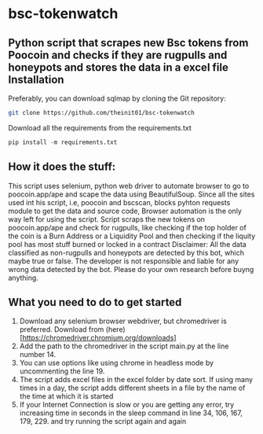 # bsc-tokenwatch
Python script that scrapes new Bsc tokens from Poocoin and checks if they are rugpulls and honeypots and stores the data in a excel file
Installation
---
Preferably, you can download sqlmap by cloning the Git repository:
  ```bash
  git clone https://github.com/theinit01/bsc-tokenwatch
  ```
Download all the requirements from the requirements.txt
  ```python
  pip install -m requirements.txt
  ```
How it does the stuff:
---
This script uses selenium, python web driver to automate browser to go to poocoin.app/ape and scape the data using BeautifulSoup. Since all the sites used int his script, i.e, poocoin and bscscan, blocks pyhton requests module to get the data and source code, Browser automation is the only way left for using the script.
Script scraps the new tokens on poocoin.app/ape and check for rugpulls, like checking if the top holder of the coin is a Burn Address or a Liquidity Pool and then checking if the liquity pool has most stuff burned or locked in a contract
  Disclaimer: All the data classified as non-rugpulls and honeypots are detected by this bot, which maybe true or false. The developer is not responsible and liable for any wrong data detected by the bot. Please do your own research before buyng anything. 

What you need to do to get started
---
1. Download any selenium browser webdriver, but chromedriver is preferred. Download from (here)[https://chromedriver.chromium.org/downloads]
2. Add the path to the chromedriver in the script main.py at the line number 14. 
3. You can use options like using chrome in headless mode by uncommenting the line 19.
4. The script adds excel files in the excel folder by date sort. If using many times in a day, the script adds different sheets in a file by the name of the time at which it is started
5. If your Internet Connection is slow or you are getting any error, try increasing time in seconds in the sleep command in line 34, 106, 167, 179, 229. and try running the script again and again

